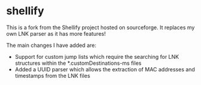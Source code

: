 shellify
========

This is a fork from the Shellify project hosted on sourceforge. It replaces my own LNK parser as it has more features!

The main changes I have added are:

- Support for custom jump lists which require the searching for LNK structures within the *.customDestinations-ms files
- Added a UUID parser which allows the extraction of MAC addresses and timestamps from the LNK files


